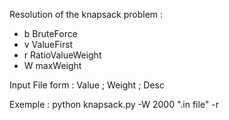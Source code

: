 Resolution of the knapsack problem :
- b BruteForce
- v ValueFirst
- r RatioValueWeight
- W maxWeight

Input File form : 
Value ; Weight ; Desc

Exemple : python knapsack.py -W 2000 ".in file" -r
